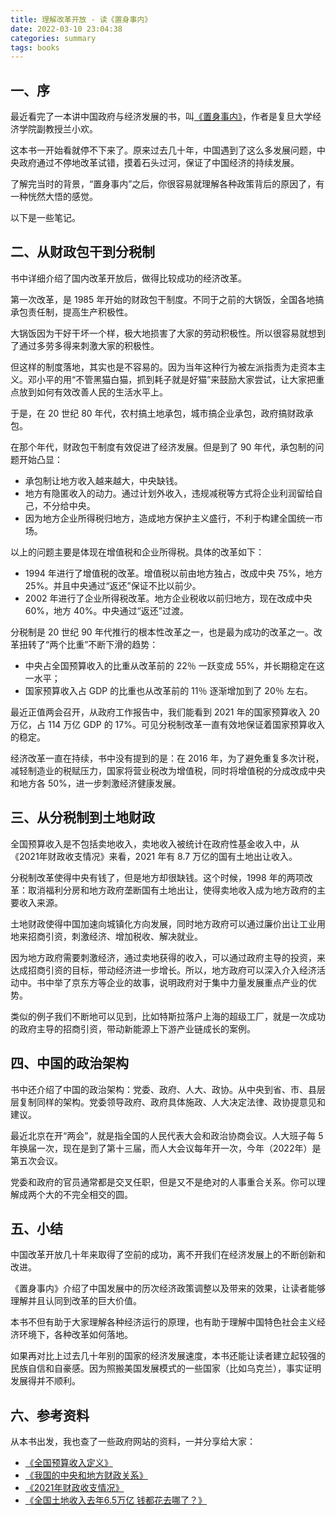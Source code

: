 ```yaml
---
title: 理解改革开放 - 读《置身事内》
date: 2022-03-10 23:04:38
categories: summary
tags: books
---
```


## 一、序

最近看完了一本讲中国政府与经济发展的书，叫[《置身事内》](https://book.douban.com/subject/35546622/)，作者是复旦大学经济学院副教授兰小欢。

这本书一开始看就停不下来了。原来过去几十年，中国遇到了这么多发展问题，中央政府通过不停地改革试错，摸着石头过河，保证了中国经济的持续发展。

了解完当时的背景，“置身事内”之后，你很容易就理解各种政策背后的原因了，有一种恍然大悟的感觉。

以下是一些笔记。

## 二、从财政包干到分税制

书中详细介绍了国内改革开放后，做得比较成功的经济改革。

第一次改革，是 1985 年开始的财政包干制度。不同于之前的大锅饭，全国各地搞承包责任制，提高生产积极性。

大锅饭因为干好干坏一个样，极大地损害了大家的劳动积极性。所以很容易就想到了通过多劳多得来刺激大家的积极性。

但这样的制度落地，其实也是不容易的。因为当年这种行为被左派指责为走资本主义。邓小平的用“不管黑猫白猫，抓到耗子就是好猫”来鼓励大家尝试，让大家把重点放到如何有效改善人民的生活水平上。

于是，在 20 世纪 80 年代，农村搞土地承包，城市搞企业承包，政府搞财政承包。

在那个年代，财政包干制度有效促进了经济发展。但是到了 90 年代，承包制的问题开始凸显：

 * 承包制让地方收入越来越大，中央缺钱。
 * 地方有隐匿收入的动力。通过计划外收入，违规减税等方式将企业利润留给自己，不分给中央。
 * 因为地方企业所得税归地方，造成地方保护主义盛行，不利于构建全国统一市场。

以上的问题主要是体现在增值税和企业所得税。具体的改革如下：

 * 1994 年进行了增值税的改革。增值税以前由地方独占，改成中央 75%，地方 25%。并且中央通过“返还”保证不比以前少。
 * 2002 年进行了企业所得税改革。地方企业税收以前归地方，现在改成中央 60%，地方 40%。中央通过“返还”过渡。

分税制是 20 世纪 90 年代推行的根本性改革之一，也是最为成功的改革之一。改革扭转了“两个比重”不断下滑的趋势：

 * 中央占全国预算收入的比重从改革前的 22％ 一跃变成 55%，并长期稳定在这一水平；
 * 国家预算收入占 GDP 的比重也从改革前的 11％ 逐渐增加到了 20％ 左右。

最近正值两会召开，从政府工作报告中，我们能看到 2021 年的国家预算收入 20 万亿，占 114 万亿 GDP 的 17%。可见分税制改革一直有效地保证着国家预算收入的稳定。

经济改革一直在持续，书中没有提到的是：在 2016 年，为了避免重复多次计税，减轻制造业的税赋压力，国家将营业税改为增值税，同时将增值税的分成改成中央和地方各 50%，进一步刺激经济健康发展。

## 三、从分税制到土地财政

全国预算收入是不包括卖地收入，卖地收入被统计在政府性基金收入中，从《2021年财政收支情况》来看，2021 年有 8.7 万亿的国有土地出让收入。

分税制改革使得中央有钱了，但是地方却很缺钱。这个时候，1998 年的两项改革：取消福利分房和地方政府垄断国有土地出让，使得卖地收入成为地方政府的主要收入来源。

土地财政使得中国加速向城镇化方向发展，同时地方政府可以通过廉价出让工业用地来招商引资，刺激经济、增加税收、解决就业。

因为地方政府需要刺激经济，通过卖地获得的收入，可以通过政府主导的投资，来达成招商引资的目标，带动经济进一步增长。所以，地方政府可以深入介入经济活动中。书中举了京东方等企业的故事，说明政府对于集中力量发展重点产业的优势。

类似的例子我们不断地可以见到，比如特斯拉落户上海的超级工厂，就是一次成功的政府主导的招商引资，带动新能源上下游产业链成长的案例。

## 四、中国的政治架构

书中还介绍了中国的政治架构：党委、政府、人大、政协。从中央到省、市、县层层复制同样的架构。党委领导政府、政府具体施政、人大决定法律、政协提意见和建议。

最近北京在开“两会”，就是指全国的人民代表大会和政治协商会议。人大班子每 5 年换届一次，现在是到了第十三届，而人大会议每年开一次，今年（2022年）是第五次会议。

党委和政府的官员通常都是交叉任职，但是又不是绝对的人事重合关系。你可以理解成两个大的不完全相交的圆。

## 五、小结

中国改革开放几十年来取得了空前的成功，离不开我们在经济发展上的不断创新和改进。

《置身事内》介绍了中国发展中的历次经济政策调整以及带来的效果，让读者能够理解并且认同到改革的巨大价值。

本书不但有助于大家理解各种经济运行的原理，也有助于理解中国特色社会主义经济环境下，各种改革如何落地。

如果再对比上过去几十年别的国家的经济发展速度，本书还能让读者建立起较强的民族自信和自豪感。因为照搬美国发展模式的一些国家（比如乌克兰），事实证明发展得并不顺利。

## 六、参考资料

从本书出发，我也查了一些政府网站的资料，一并分享给大家：

 * [《全国预算收入定义》](http://www.sta《全国预算收入定义》ts.gov.cn/tjsj/ndsj/2018/html/zb07.htm)
 * [《我国的中央和地方财政关系》 ](http://www.npc.gov.cn/npc/c30834/202008/08bd6bb3168e4916a2da92ac68771386.shtml)
 * [《2021年财政收支情况》 ](http://gks.mof.gov.cn/tongjishuju/202201/t20220128_3785692.htm)
 * [《全国土地收入去年6.5万亿 钱都花去哪了？》](https://finance.sina.cn/2019-03-21/detail-ihtxyzsk9155411.d.html?vt=4&pos=108)

